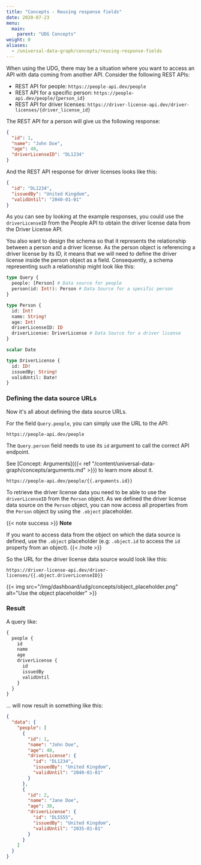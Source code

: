 ```yaml
---
title: "Concepts - Reusing response fields"
date: 2020-07-23
menu:
  main:
    parent: "UDG Concepts"
weight: 0
aliases:
  - /universal-data-graph/concepts/reusing-response-fields
---
```


When using the UDG, there may be a situation where you want to access an API with data coming from another API.
Consider the following REST APIs:

- REST API for people: `https://people-api.dev/people`
- REST API for a specific person: `https://people-api.dev/people/{person_id}`
- REST API for driver licenses: `https://driver-license-api.dev/driver-licenses/{driver_license_id}`

The REST API for a person will give us the following response:

```json
{
  "id": 1,
  "name": "John Doe",
  "age": 40,
  "driverLicenseID": "DL1234"
}
```

And the REST API response for driver licenses looks like this:

```json
{
  "id": "DL1234",
  "issuedBy": "United Kingdom",
  "validUntil": "2040-01-01"
}
```

As you can see by looking at the example responses, you could use the `driverLicenseID` from the People API to obtain the driver license data from the Driver License API.

You also want to design the schema so that it represents the relationship between a person and a driver license.
As the person object is referencing a driver license by its ID, it means that we will need to define the driver license inside the person object as a field.
Consequently, a schema representing such a relationship might look like this:

```graphql
type Query {
  people: [Person] # Data source for people
  person(id: Int!): Person # Data Source for a specific person
}

type Person {
  id: Int!
  name: String!
  age: Int!
  driverLicenseID: ID
  driverLicense: DriverLicense # Data Source for a driver license
}

scalar Date

type DriverLicense {
  id: ID!
  issuedBy: String!
  validUntil: Date!
}
```

### Defining the data source URLs

Now it's all about defining the data source URLs.

For the field `Query.people`, you can simply use the URL to the API:

```
https://people-api.dev/people
```

The `Query.person` field needs to use its `id` argument to call the correct API endpoint.

See [Concept: Arguments]({{< ref "/content/universal-data-graph/concepts/arguments.md" >}}) to learn more about it.

```
https://people-api.dev/people/{{.arguments.id}}
```

To retrieve the driver license data you need to be able to use the `driverLicenseID` from the `Person` object. As we defined the driver license data source on the `Person` object, you can now access all properties from the `Person` object by using the `.object` placeholder.

{{< note success >}}
**Note**

If you want to access data from the object on which the data source is defined, use the `.object` placeholder (e.g: `.object.id` to access the `id` property from an object).
{{< /note >}}

So the URL for the driver license data source would look like this:

```
https://driver-license-api.dev/driver-licenses/{{.object.driverLicenseID}}
```

{{< img src="/img/dashboard/udg/concepts/object_placeholder.png" alt="Use the object placeholder" >}}

### Result

A query like:

```graphql
{
  people {
    id
    name
    age
    driverLicense {
      id
      issuedBy
      validUntil
    }
  }
}
```

... will now result in something like this:

```json
{
  "data": {
    "people": [
      {
        "id": 1,
        "name": "John Doe",
        "age": 40,
        "driverLicense": {
          "id": "DL1234",
          "issuedBy": "United Kingdom",
          "validUntil": "2040-01-01"
        }
      },
      {
        "id": 2,
        "name": "Jane Doe",
        "age": 30,
        "driverLicense": {
          "id": "DL5555",
          "issuedBy": "United Kingdom",
          "validUntil": "2035-01-01"
        }
      }
    ]
  }
}
```
